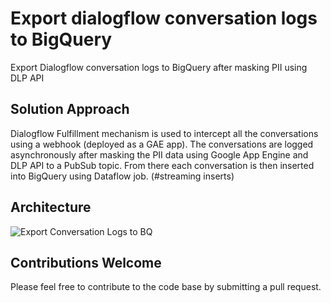 # Export dialogflow conversation logs to BigQuery

Export Dialogflow conversation logs to BigQuery after masking PII using DLP API

## Solution Approach

Dialogflow Fulfillment mechanism is used to intercept all the conversations using a webhook (deployed as a GAE app). The conversations are logged asynchronously after masking the PII data using Google App Engine and DLP API to a PubSub topic. From there each conversation is then inserted into BigQuery using Dataflow job. (#streaming inserts) 

## Architecture

![Export Conversation Logs to BQ](https://user-images.githubusercontent.com/20769938/55611487-4b87fd80-57a3-11e9-975d-7c49ba137b03.png)

## Contributions Welcome

Please feel free to contribute to the code base by submitting a pull request.
